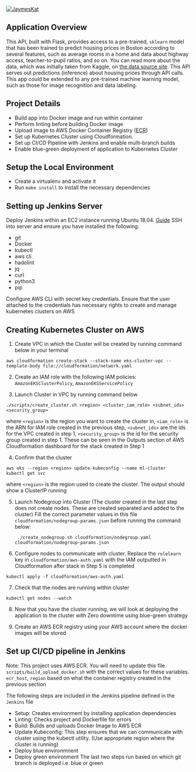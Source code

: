 [![JaymesKat](https://circleci.com/gh/JaymesKat/ml-microservice-kubernetes.svg?style=svg)](https://app.circleci.com/pipelines/github/JaymesKat/ml-microservice-kubernetes)

## Application Overview

This API, built with Flask, provides access to a pre-trained, `sklearn` model that has been trained to predict housing prices in Boston according to several features, such as average rooms in a home and data about highway access, teacher-to-pupil ratios, and so on. You can read more about the data, which was initially taken from Kaggle, on [the data source site](https://www.kaggle.com/c/boston-housing). This API serves out predictions (inference) about housing prices through API calls. This app could be extended to any pre-trained machine learning model, such as those for image recognition and data labeling.

## Project Details

- Build app into Docker image and run within container
- Perform linting before building Docker image
- Upload image to AWS Docker Container Registry ([ECR](https://aws.amazon.com/ecr/))
- Set up Kubernetes Cluster using Cloudformation.
- Set up CI/CD Pipeline with Jenkins and enable multi-branch builds
- Enable blue-green deployment of application to Kubernetes Cluster

## Setup the Local Environment

- Create a virtualenv and activate it
- Run `make install` to install the necessary dependencies

## Setting up Jenkins Server

Deploy Jenkins within an EC2 instance running Ubuntu 18.04. [Guide](https://www.digitalocean.com/community/tutorials/how-to-install-jenkins-on-ubuntu-18-04)
SSH into server and ensure you have installed the following:

- git
- Docker
- kubectl
- aws cli
- hadolint
- jq
- curl
- python3
- pip

Configure AWS CLI with secret key credentials. Ensure that the user attached to the credentials has necessary rights to create and manage kubernetes clusters on AWS

## Creating Kubernetes Cluster on AWS

1. Create VPC in which the Cluster will be created by running command below in your terminal

```
aws cloudformation create-stack --stack-name eks-cluster-vpc --template-body file://cloudformation/network.yaml
```

2. Create an IAM role with the following IAM policies: `AmazonEKSClusterPolicy`, `AmazonEKSServicePolicy`

3. Launch Cluster in VPC by running command below

```
./scripts/create_cluster.sh <region> <cluster_iam_role> <subnet_ids> <security_group>

```

where `<region>` is the region you want to create the cluster in, `<iam_role>` is the ARN for IAM role created in the previous step, `<subnet_ids>` are the ids for the VPC created in step 1, `<security_group>` is the id for the security group created in step 1. These can be seen in the Outputs section of AWS Cloudformation dashboard for the stack created in Step 1

4. Confirm that the cluster

```
aws eks --region <region> update-kubeconfig --name ml-cluster
kubectl get svc
```

where `<region>` is the region used to create the cluster.
The output should show a ClusterIP running

5. Launch Nodegroup into Cluster (The cluster created in the last step does not create nodes. These are created separated and added to the cluster)
   Fill the correct parameter values in this file `cloudformation/nodegroup-params.json` before running the command below:

   ```
    ./create_nodegroup.sh cloudformation/nodegroup.yaml cloudformation/nodegroup-params.json
   ```

6. Configure nodes to communicate with cluster. Replace the `rolelearn` key in `cloudformation/aws-auth.yaml` with the IAM outputted in Cloudformation after stack in Step 5 is completed

```
kubectl apply -f cloudformation/aws-auth.yaml
```

7. Check that the nodes are running within cluster

```
kubectl get nodes --watch
```

8. Now that you have the cluster running, we will look at deploying the application to the cluster with Zero downtime using blue-green strategy

9. Create an AWS ECR registry using your AWS account where the docker images will be stored

## Set up CI/CD pipeline in Jenkins

Note: This project uses AWS ECR. You will need to update this file `scripts/build_upload_docker.sh` with the correct values for these variables. `ecr_host`, `region` based on what the container registry created in the previous section

The following steps are included in the Jenkins pipeline defined in the `Jenkins` file

- Setup: Creates environment by installing application dependencies
- Linting: Checks project and Dockerfile for errors
- Build: Builds and uploads Docker Image to AWS ECR
- Update Kubeconfig: This step ensures that we can communicate with cluster using the kubectl utility. (Use appropriate region where the cluster is running)
- Deploy blue environmnent
- Deploy green environment
  The last two steps run based on which git branch is deployed i.e. blue or green
